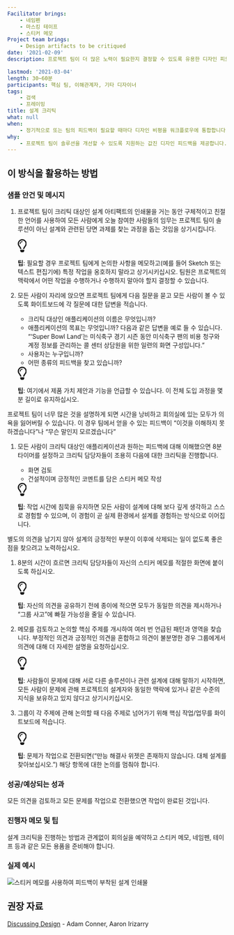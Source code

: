 ```yaml
---
Facilitator brings:
    - 네임펜
    - 마스킹 테이프
    - 스티커 메모
Project team brings:
    - Design artifacts to be critiqued
date: '2021-02-09'
description: 프로젝트 팀이 더 많은 노력이 필요한지 결정할 수 있도록 유용한 디자인 피드백을 제공합니다.

lastmod: '2021-03-04'
length: 30~60분
participants: 핵심 팀, 이해관계자, 기타 디자이너
tags:
    - 검색
    - 프레이밍
title: 설계 크리틱
what: null
when:
    - 정기적으로 또는 팀의 피드백이 필요할 때마다 디자인 비평을 워크플로우에 통합합니다. 디자인 비평은 디자인 아티팩트가 생성되거나 반복된 후에 가장 유용합니다.
why:
    - 프로젝트 팀이 솔루션을 개선할 수 있도록 지원하는 값진 디자인 피드백을 제공합니다. 다음에 취할 조치를 결정할 때 팀이 합의점을 찾는 데 도움이 됩니다. 또한 팀 전체가 디자인 관련 의사 결정에 책임을 지도록 합니다.
---
```


<h2 id="how-to-use-this-method">이 방식을 활용하는
방법</h2>

<div class="bg-gray-dark p-lg-5 p-3 mb-4"><div
class="col-lg-9"><h3
id="sample-agenda--prompts">샘플 안건 및 메시지</h3>

<ol>

<li>

<p>프로젝트 팀이 크리틱 대상인 설계 아티팩트의 인쇄물을 거는 동안 구체적이고 친절한 언어를 사용하여 모든
사람에게 오늘 참여한 사람들의 임무는 프로젝트 팀이 솔루션이 아닌 설계와 관련된 당면 과제를 찾는 과정을 돕는 것임을
상기시킵니다.</p>

<div class="callout td-box--gray-darkest p-3 my-5
border-bottom border-right border-left border-top row"><div
class="col-1 row align-items-center
justify-content-center"><svg height="30"
aria-hidden="true" focusable="false"
data-prefix="far" data-icon="lightbulb"
role="img" xmlns="http://www.w3.org/2000/svg"
viewBox="0 0 352 512" class="svg-inline--fa
fa-lightbulb"><path fill="currentColor"
d="M176 80c-52.94 0-96 43.06-96 96 0 8.84 7.16 16 16 16s16-7.16
16-16c0-35.3 28.72-64 64-64 8.84 0 16-7.16 16-16s-7.16-16-16-16zM96.06
459.17c0 3.15.93 6.22 2.68 8.84l24.51 36.84c2.97 4.46 7.97 7.14 13.32
7.14h78.85c5.36 0 10.36-2.68 13.32-7.14l24.51-36.84c1.74-2.62 2.67-5.7
2.68-8.84l.05-43.18H96.02l.04 43.18zM176 0C73.72 0 0 82.97 0 176c0
44.37 16.45 84.85 43.56 115.78 16.64 18.99 42.74 58.8 52.42
92.16v.06h48v-.12c-.01-4.77-.72-9.51-2.15-14.07-5.59-17.81-22.82-64.77-62.17-109.67-20.54-23.43-31.52-53.15-31.61-84.14-.2-73.64
59.67-128 127.95-128 70.58 0 128 57.42 128 128 0 30.97-11.24
60.85-31.65 84.14-39.11 44.61-56.42 91.47-62.1 109.46a47.507 47.507 0
0 0-2.22 14.3v.1h48v-.05c9.68-33.37 35.78-73.18 52.42-92.16C335.55
260.85 352 220.37 352 176 352 78.8 273.2 0 176 0z"
class=""></path></svg></div><div
class="col-11"><p><strong>팁</strong>:
필요할 경우 프로젝트 팀에게 논의한 사항을 메모하고(예를 들어 Sketch 또는 텍스트 편집기에) 특정 작업을 옹호하지 말라고
상기시키십시오. 팀원은 프로젝트의 맥락에서 어떤 작업을 수행하거나 수행하지 말아야 할지 결정할 수
있습니다.</p></div></div>

</li>

<li>

<p>모든 사람이 자리에 앉으면 프로젝트 팀에게 다음 질문을 묻고 모든 사람이 볼 수 있도록 화이트보드에 각 질문에
대한 답변을 적습니다.</p>

<ul>

<li>크리틱 대상인 애플리케이션의 이름은 무엇입니까?</li>

<li>애플리케이션의 목표는 무엇입니까? 다음과 같은 답변을 예로 들 수 있습니다. “&lsquo;Super
Bowl Land&rsquo;는 미식축구 경기 시즌 동안 미식축구 팬의 비용 청구와 계정 정보를 관리하는 콜 센터
상담원을 위한 일련의 화면 구성입니다.”</li>

<li>사용자는 누구입니까?</li>

<li>어떤 종류의 피드백을 찾고 있습니까?</li>

</ul>

<div class="callout td-box--gray-darkest p-3 my-5
border-bottom border-right border-left border-top row"><div
class="col-1 row align-items-center
justify-content-center"><svg height="30"
aria-hidden="true" focusable="false"
data-prefix="far" data-icon="lightbulb"
role="img" xmlns="http://www.w3.org/2000/svg"
viewBox="0 0 352 512" class="svg-inline--fa
fa-lightbulb"><path fill="currentColor"
d="M176 80c-52.94 0-96 43.06-96 96 0 8.84 7.16 16 16 16s16-7.16
16-16c0-35.3 28.72-64 64-64 8.84 0 16-7.16 16-16s-7.16-16-16-16zM96.06
459.17c0 3.15.93 6.22 2.68 8.84l24.51 36.84c2.97 4.46 7.97 7.14 13.32
7.14h78.85c5.36 0 10.36-2.68 13.32-7.14l24.51-36.84c1.74-2.62 2.67-5.7
2.68-8.84l.05-43.18H96.02l.04 43.18zM176 0C73.72 0 0 82.97 0 176c0
44.37 16.45 84.85 43.56 115.78 16.64 18.99 42.74 58.8 52.42
92.16v.06h48v-.12c-.01-4.77-.72-9.51-2.15-14.07-5.59-17.81-22.82-64.77-62.17-109.67-20.54-23.43-31.52-53.15-31.61-84.14-.2-73.64
59.67-128 127.95-128 70.58 0 128 57.42 128 128 0 30.97-11.24
60.85-31.65 84.14-39.11 44.61-56.42 91.47-62.1 109.46a47.507 47.507 0
0 0-2.22 14.3v.1h48v-.05c9.68-33.37 35.78-73.18 52.42-92.16C335.55
260.85 352 220.37 352 176 352 78.8 273.2 0 176 0z"
class=""></path></svg></div><div
class="col-11"><p><strong>팁</strong>:
여기에서 제품 가치 제안과 기능을 언급할 수 있습니다. 이 전체 도입 과정을 몇 분 길이로
유지하십시오.</p></div></div>

</li>

</ol>

<p>프로젝트 팀이 너무 많은 것을 설명하게 되면 시간을 낭비하고 회의실에 있는 모두가 의욕을 잃어버릴 수
있습니다. 이 경우 팀에서 얻을 수 있는 피드백이 “이것을 이해하지 못하겠습니다”나 “무슨 말인지
모르겠습니다”</p>

<ol>

<li>

<p>모든 사람이 크리틱 대상인 애플리케이션과 원하는 피드백에 대해 이해했으면 8분 타이머를 설정하고 크리틱
담당자들이 조용히 다음에 대한 크리틱을 진행합니다.</p>

<ul>

<li>화면 검토</li>

<li>건설적이며 긍정적인 코멘트를 담은 스티커 메모 작성</li>

</ul>

<div class="callout td-box--gray-darkest p-3 my-5
border-bottom border-right border-left border-top row"><div
class="col-1 row align-items-center
justify-content-center"><svg height="30"
aria-hidden="true" focusable="false"
data-prefix="far" data-icon="lightbulb"
role="img" xmlns="http://www.w3.org/2000/svg"
viewBox="0 0 352 512" class="svg-inline--fa
fa-lightbulb"><path fill="currentColor"
d="M176 80c-52.94 0-96 43.06-96 96 0 8.84 7.16 16 16 16s16-7.16
16-16c0-35.3 28.72-64 64-64 8.84 0 16-7.16 16-16s-7.16-16-16-16zM96.06
459.17c0 3.15.93 6.22 2.68 8.84l24.51 36.84c2.97 4.46 7.97 7.14 13.32
7.14h78.85c5.36 0 10.36-2.68 13.32-7.14l24.51-36.84c1.74-2.62 2.67-5.7
2.68-8.84l.05-43.18H96.02l.04 43.18zM176 0C73.72 0 0 82.97 0 176c0
44.37 16.45 84.85 43.56 115.78 16.64 18.99 42.74 58.8 52.42
92.16v.06h48v-.12c-.01-4.77-.72-9.51-2.15-14.07-5.59-17.81-22.82-64.77-62.17-109.67-20.54-23.43-31.52-53.15-31.61-84.14-.2-73.64
59.67-128 127.95-128 70.58 0 128 57.42 128 128 0 30.97-11.24
60.85-31.65 84.14-39.11 44.61-56.42 91.47-62.1 109.46a47.507 47.507 0
0 0-2.22 14.3v.1h48v-.05c9.68-33.37 35.78-73.18 52.42-92.16C335.55
260.85 352 220.37 352 176 352 78.8 273.2 0 176 0z"
class=""></path></svg></div><div
class="col-11"><p><strong>팁</strong>:
작업 시간에 침묵을 유지하면 모든 사람이 설계에 대해 보다 깊게 생각하고 스스로 경험할 수 있으며, 이 경험이 곧 실제
환경에서 설계를 경험하는 방식으로 이어집니다.</p></div></div>

</li>

</ol>

<p>별도의 의견을 남기지 않아 설계의 긍정적인 부분이 이후에 삭제되는 일이 없도록 좋은 점을 찾으려고
노력하십시오.</p>

<ol>

<li>

<p>8분의 시간이 흐르면 크리틱 담당자들이 자신의 스티커 메모를 적절한 화면에 붙이도록
하십시오.</p>

<div class="callout td-box--gray-darkest p-3 my-5
border-bottom border-right border-left border-top row"><div
class="col-1 row align-items-center
justify-content-center"><svg height="30"
aria-hidden="true" focusable="false"
data-prefix="far" data-icon="lightbulb"
role="img" xmlns="http://www.w3.org/2000/svg"
viewBox="0 0 352 512" class="svg-inline--fa
fa-lightbulb"><path fill="currentColor"
d="M176 80c-52.94 0-96 43.06-96 96 0 8.84 7.16 16 16 16s16-7.16
16-16c0-35.3 28.72-64 64-64 8.84 0 16-7.16 16-16s-7.16-16-16-16zM96.06
459.17c0 3.15.93 6.22 2.68 8.84l24.51 36.84c2.97 4.46 7.97 7.14 13.32
7.14h78.85c5.36 0 10.36-2.68 13.32-7.14l24.51-36.84c1.74-2.62 2.67-5.7
2.68-8.84l.05-43.18H96.02l.04 43.18zM176 0C73.72 0 0 82.97 0 176c0
44.37 16.45 84.85 43.56 115.78 16.64 18.99 42.74 58.8 52.42
92.16v.06h48v-.12c-.01-4.77-.72-9.51-2.15-14.07-5.59-17.81-22.82-64.77-62.17-109.67-20.54-23.43-31.52-53.15-31.61-84.14-.2-73.64
59.67-128 127.95-128 70.58 0 128 57.42 128 128 0 30.97-11.24
60.85-31.65 84.14-39.11 44.61-56.42 91.47-62.1 109.46a47.507 47.507 0
0 0-2.22 14.3v.1h48v-.05c9.68-33.37 35.78-73.18 52.42-92.16C335.55
260.85 352 220.37 352 176 352 78.8 273.2 0 176 0z"
class=""></path></svg></div><div
class="col-11"><p><strong>팁</strong>:
자신의 의견을 공유하기 전에 종이에 적으면 모두가 동일한 의견을 제시하거나 “그룹 사고”에 빠질 가능성을 줄일 수
있습니다.</p></div></div>

</li>

<li>

<p>메모를 검토하고 논의할 핵심 주제를 개시하여 여러 번 언급된 패턴과 영역을 찾습니다. 부정적인 의견과 긍정적인
의견을 혼합하고 의견이 불분명한 경우 그룹에게서 의견에 대해 더 자세한 설명을 요청하십시오.</p>

<div class="callout td-box--gray-darkest p-3 my-5
border-bottom border-right border-left border-top row"><div
class="col-1 row align-items-center
justify-content-center"><svg height="30"
aria-hidden="true" focusable="false"
data-prefix="far" data-icon="lightbulb"
role="img" xmlns="http://www.w3.org/2000/svg"
viewBox="0 0 352 512" class="svg-inline--fa
fa-lightbulb"><path fill="currentColor"
d="M176 80c-52.94 0-96 43.06-96 96 0 8.84 7.16 16 16 16s16-7.16
16-16c0-35.3 28.72-64 64-64 8.84 0 16-7.16 16-16s-7.16-16-16-16zM96.06
459.17c0 3.15.93 6.22 2.68 8.84l24.51 36.84c2.97 4.46 7.97 7.14 13.32
7.14h78.85c5.36 0 10.36-2.68 13.32-7.14l24.51-36.84c1.74-2.62 2.67-5.7
2.68-8.84l.05-43.18H96.02l.04 43.18zM176 0C73.72 0 0 82.97 0 176c0
44.37 16.45 84.85 43.56 115.78 16.64 18.99 42.74 58.8 52.42
92.16v.06h48v-.12c-.01-4.77-.72-9.51-2.15-14.07-5.59-17.81-22.82-64.77-62.17-109.67-20.54-23.43-31.52-53.15-31.61-84.14-.2-73.64
59.67-128 127.95-128 70.58 0 128 57.42 128 128 0 30.97-11.24
60.85-31.65 84.14-39.11 44.61-56.42 91.47-62.1 109.46a47.507 47.507 0
0 0-2.22 14.3v.1h48v-.05c9.68-33.37 35.78-73.18 52.42-92.16C335.55
260.85 352 220.37 352 176 352 78.8 273.2 0 176 0z"
class=""></path></svg></div><div
class="col-11"><p><strong>팁</strong>:
사람들이 문제에 대해 서로 다른 솔루션이나 관련 설계에 대해 말하기 시작하면, 모든 사람이 문제에 관해 프로젝트의 설계자와
동일한 맥락에 있거나 같은 수준의 지식을 보유하고 있지 않다고
상기시키십시오.</p></div></div>

</li>

<li>

<p>그룹이 각 주제에 관해 논의할 때 다음 주제로 넘어가기 위해 핵심 작업/업무를 화이트보드에
적습니다.</p>

<div class="callout td-box--gray-darkest p-3 my-5
border-bottom border-right border-left border-top row"><div
class="col-1 row align-items-center
justify-content-center"><svg height="30"
aria-hidden="true" focusable="false"
data-prefix="far" data-icon="lightbulb"
role="img" xmlns="http://www.w3.org/2000/svg"
viewBox="0 0 352 512" class="svg-inline--fa
fa-lightbulb"><path fill="currentColor"
d="M176 80c-52.94 0-96 43.06-96 96 0 8.84 7.16 16 16 16s16-7.16
16-16c0-35.3 28.72-64 64-64 8.84 0 16-7.16 16-16s-7.16-16-16-16zM96.06
459.17c0 3.15.93 6.22 2.68 8.84l24.51 36.84c2.97 4.46 7.97 7.14 13.32
7.14h78.85c5.36 0 10.36-2.68 13.32-7.14l24.51-36.84c1.74-2.62 2.67-5.7
2.68-8.84l.05-43.18H96.02l.04 43.18zM176 0C73.72 0 0 82.97 0 176c0
44.37 16.45 84.85 43.56 115.78 16.64 18.99 42.74 58.8 52.42
92.16v.06h48v-.12c-.01-4.77-.72-9.51-2.15-14.07-5.59-17.81-22.82-64.77-62.17-109.67-20.54-23.43-31.52-53.15-31.61-84.14-.2-73.64
59.67-128 127.95-128 70.58 0 128 57.42 128 128 0 30.97-11.24
60.85-31.65 84.14-39.11 44.61-56.42 91.47-62.1 109.46a47.507 47.507 0
0 0-2.22 14.3v.1h48v-.05c9.68-33.37 35.78-73.18 52.42-92.16C335.55
260.85 352 220.37 352 176 352 78.8 273.2 0 176 0z"
class=""></path></svg></div><div
class="col-11"><p><strong>팁</strong>:
문제가 작업으로 전환되면(“만능 해결사 위젯은 존재하지 않습니다. 대체 설계를 찾아보십시오.”) 해당 항목에 대한 논의를
멈춰야 합니다.</p></div></div>

</li>

</ol>

</div></div>

<div class="bg-gray-dark p-lg-5 p-3 mb-4"><div
class="col-lg-9"><h3
id="successexpected-outcomes">성공/예상되는 성과</h3>

<p>모든 의견을 검토하고 모든 문제를 작업으로 전환했으면 작업이 완료된
것입니다.</div></div>

<div class="bg-gray-dark p-lg-5 p-3 mb-4"><div
class="col-lg-9"><h3
id="facilitator-notes--tips">진행자 메모 및 팁</h3>

<p>설계 크리틱을 진행하는 방법과 관계없이 회의실을 예약하고 스티커 메모, 네임펜, 테이프 등과 같은 모든 용품을
준비해야 합니다.</div></div>

<div class="bg-gray-dark p-lg-5 p-3 mb-4"><div
class="col-lg-9"><h3
id="real-world-examples">실제 예시</h3>

<p><img
src="https://tanzu.vmware.com/developer/practices/design-critique/images/example-2.jpg"
alt="스티커 메모를 사용하여 피드백이 부착된 설계 인쇄물" 
/></div></div>

<div class="bg-gray-dark p-lg-5 p-3 mb-4"><div
class="col-lg-9"><h2
id="recommended-reading">권장 자료</h2>

<p><a
href="http://shop.oreilly.com/product/0636920033561.do"
target="_blank">Discussing Design</a> - Adam
Conner, Aaron Irizarry</div></div>
